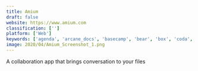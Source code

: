 ```yaml
---
title: Amium
draft: false 
website: https://www.amium.com
classification: ['']
platform: ['Web']
keywords: ['agenda', 'arcane_docs', 'basecamp', 'bear', 'box', 'coda', 'coda_1.0_+_mobile', 'dashlane_inbox_scan', 'dropbox', 'evernote', 'google_drive', 'jama_connect', 'notion_for_ios', 'parabola', 'quip_inbox', 'slab', 'slite_for_mobile', 'weava_for_desktop']
image: 2020/04/Amium_Screenshot_1.png
---
```

A collaboration app that brings conversation to your files